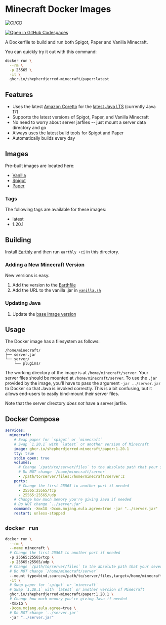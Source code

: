# Minecraft Docker Images

[![CI/CD](https://github.com/shepherdjerred-minecraft/spigot-docker/actions/workflows/earthly.yml/badge.svg)
](https://github.com/shepherdjerred-minecraft/spigot-docker/actions/workflows/earthly.yml)

[![Open in GitHub Codespaces](https://github.com/codespaces/badge.svg)](https://codespaces.new/shepherdjerred-minecraft/minecraft-docker?quickstart=1)

A Dockerfile to build and run both Spigot, Paper and Vanilla Minecraft.

You can quickly try it out with this command:

```bash
docker run \
  --rm \
  -p 25565 \
  -it \
  ghcr.io/shepherdjerred-minecraft/paper:latest
```

## Features

* Uses the latest [Amazon Coretto](https://aws.amazon.com/corretto/) for the [latest Java LTS](https://endoflife.date/java) (currently Java 17)
* Supports the latest versions of Spigot, Paper, and Vanilla Minecraft
* No need to worry about server jarfiles -- just mount a server data directory and go
* Always uses the latest build tools for Spigot and Paper
* Automatically builds every day

## Images

Pre-built images are located here:

* [Vanilla](https://github.com/shepherdjerred-minecraft/spigot-docker/pkgs/container/vanilla)
* [Spigot](https://github.com/shepherdjerred-minecraft/spigot-docker/pkgs/container/spigot)
* [Paper](https://github.com/shepherdjerred-minecraft/spigot-docker/pkgs/container/paper)

### Tags

The following tags are available for these images:

* latest
* 1.20.1

## Building

Install [Earthly](https://earthly.dev/get-earthly) and then run `earthly +ci` in this directory.

### Adding a New Minecraft Version

New versions is easy.

1. Add the version to the [Earthfile](https://github.com/shepherdjerred-minecraft/minecraft-docker/blob/5d761d32cc3b333db4a1f4b2be07d1fd48d29341/Earthfile#L78)
2. Add the URL to the vanilla .jar in [`vanilla.sh`](https://github.com/shepherdjerred-minecraft/minecraft-docker/blob/5d761d32cc3b333db4a1f4b2be07d1fd48d29341/vanilla.sh#L6)

### Updating Java

1. Update the [base image version](https://github.com/shepherdjerred-minecraft/minecraft-docker/blob/c16485044765aede996a93483ad8d7739651c206/Earthfile#L2)

## Usage

The Docker image has a filesystem as follows:

```text
/home/minecraft/
├── server.jar
└── server/
    └── plugins/
```

The working directory of the image is at `/home/minecraft/server`. Your server files should be mounted at `/home/minecraft/server`. To use the `.jar` provided by the image, you'll have to pass the argument `-jar ../server.jar` to Docker so that Java is invoked correctly. This is a bit confusing, but it allows end-users to easily bind-mount their server files.

Note that the server directory _does not_ have a server jarfile.

## Docker Compose

```yml
services:
  minecraft:
    # Swap paper for `spigot` or `minecraft`
    # Swap `1.20.1` with `latest` or another version of Minecraft
    image: ghcr.io/shepherdjerred-minecraft/paper:1.20.1
    tty: true
    stdin_open: true
    volumes:
      # Change `/path/to/server/files` to the absolute path that your sever fiels are located at
      # Do NOT change `/home/minecraft/server`
      - /path/to/server/files:/home/minecraft/server:z
    ports:
      # Change the first 25565 to another port if needed
      - 25565:25565/tcp
      - 25565:25565/udp
    # Change how much memory you're giving Java if needed
    # Do NOT change `../server.jar`
    command: -Xmx1G -Dcom.mojang.eula.agree=true -jar "../server.jar"
    restart: unless-stopped
```

## `docker run`

```bash
docker run \
  --rm \
  --name minecraft \
  # Change the first 25565 to another port if needed
  -p 25565:25565/tcp \
  -p 25565:25565/udp \
  # Change `/path/to/server/files` to the absolute path that your sever fiels are located at
  # Do NOT change `/home/minecraft/server`
  --mount type=bind,source=/path/to/server/files,target=/home/minecraft/server \
  -it \
  # Swap paper for `spigot` or `minecraft`
  # Swap `1.20.1` with `latest` or another version of Minecraft
  ghcr.io/shepherdjerred-minecraft/paper:1.20.1 \
  # Change how much memory you're giving Java if needed
  -Xmx1G \
  -Dcom.mojang.eula.agree=true \
  # Do NOT change `../server.jar`
  -jar "../server.jar"
```
